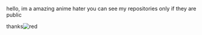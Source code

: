 hello, im a amazing anime hater
you can see my repositories only if they are public





thanks![red](https://github.com/Peeuser121/Peeuser121/assets/116984307/65aadd43-87ff-4000-82f2-bdab56a4b610)
